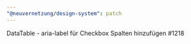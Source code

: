```yaml
---
"@neuvernetzung/design-system": patch
---
```


DataTable - aria-label für Checkbox Spalten hinzufügen #1218
